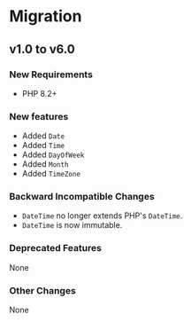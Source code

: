 # Migration

## v1.0 to v6.0

### New Requirements

- PHP 8.2+

### New features

- Added `Date`
- Added `Time`
- Added `DayOfWeek`
- Added `Month`
- Added `TimeZone`

### Backward Incompatible Changes

- `DateTime` no longer extends PHP's `DateTime`.
- `DateTime` is now immutable.

### Deprecated Features

None

### Other Changes

None
